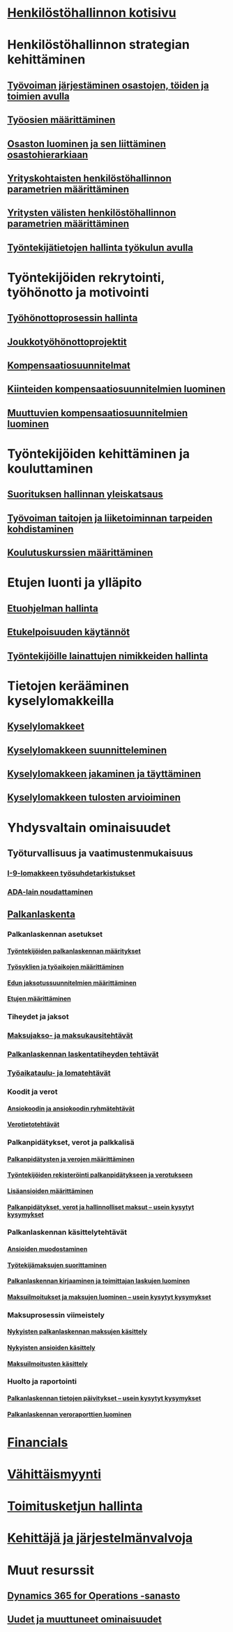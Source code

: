 # [Henkilöstöhallinnon kotisivu](index.md)
# Henkilöstöhallinnon strategian kehittäminen
## [Työvoiman järjestäminen osastojen, töiden ja toimien avulla](departments-jobs-positions.md)
## [Työosien määrittäminen](create-job.md)
## [Osaston luominen ja sen liittäminen osastohierarkiaan](create-department-add-department-hierarchy.md)
## [Yrityskohtaisten henkilöstöhallinnon parametrien määrittäminen](set-up-company-specific-hr-parameters.md)
## [Yritysten välisten henkilöstöhallinnon parametrien määrittäminen](set-up-hr-parameters-across-legal-entities.md)
## [Työntekijätietojen hallinta työkulun avulla](workflow-manage-employee-information.md)
# Työntekijöiden rekrytointi, työhönotto ja motivointi
## [Työhönottoprosessin hallinta](manage-recruiting-process.md)
## [Joukkotyöhönottoprojektit](mass-hire-projects.md)
## [Kompensaatiosuunnitelmat](compensation-plans.md)
## [Kiinteiden kompensaatiosuunnitelmien luominen](create-fixed-compensation-plans.md)
## [Muuttuvien kompensaatiosuunnitelmien luominen](create-variable-compensation-plans.md)
# Työntekijöiden kehittäminen ja kouluttaminen
## [Suorituksen hallinnan yleiskatsaus](performance-management-overview.md)
## [Työvoiman taitojen ja liiketoiminnan tarpeiden kohdistaminen](skills.md)
## [Koulutuskurssien määrittäminen](courses.md)
# Etujen luonti ja ylläpito
## [Etuohjelman hallinta](manage-benefit-program.md)
## [Etukelpoisuuden käytännöt](benefit-eligibility-policies.md)
## [Työntekijöille lainattujen nimikkeiden hallinta](loan-items.md)
# Tietojen kerääminen kyselylomakkeilla
## [Kyselylomakkeet](questionnaires.md)
## [Kyselylomakkeen suunnitteleminen](design-questionnaires.md)
## [Kyselylomakkeen jakaminen ja täyttäminen](distribute-questionnaires.md)
## [Kyselylomakkeen tulosten arvioiminen](evaluate-questionnaire-results.md)
# Yhdysvaltain ominaisuudet
## Työturvallisuus ja vaatimustenmukaisuus
### [I-9-lomakkeen työsuhdetarkistukset](localizations/noam-usa-form-i-9-verification.md)
### [ADA-lain noudattaminen](localizations/noam-usa-comply-ada.md)
## [Palkanlaskenta](localizations/noam-usa-payroll.md)
### Palkanlaskennan asetukset
#### [Työntekijöiden palkanlaskennan määritykset](localizations/noam-usa-worker-position-payroll-tasks.md)
#### [Työsyklien ja työaikojen määrittäminen](localizations/noam-usa-work-cycle-work-period-tasks.md)
#### [Edun jaksotussuunnitelmien määrittäminen ](localizations/noam-usa-benefit-accrual-plan-tasks.md)
#### [Etujen määrittäminen](localizations/noam-usa-benefit-set-up-tasks.md)
### Tiheydet ja jaksot
### [Maksujakso- ja maksukausitehtävät](localizations/noam-usa-pay-cycle-pay-period-tasks-sample.md)
### [Palkanlaskennan laskentatiheyden tehtävät](localizations/noam-usa-payroll-calculation-frequencies-tasks.md)
### [Työaikataulu- ja lomatehtävät](localizations/noam-usa-work-schedule-leave-tasks.md)
### Koodit ja verot
#### [Ansiokoodin ja ansiokoodin ryhmätehtävät](localizations/noam-usa-earning-code-group-tasks.md)
#### [Verotietotehtävät](localizations/noam-usa-tax-information-tasks.md)
### Palkanpidätykset, verot ja palkkalisä
#### [Palkanpidätysten ja verojen määrittäminen](localizations/noam-usa-garnishment-tax-levy-set-up-tasks.md)
#### [Työntekijöiden rekisteröinti palkanpidätykseen ja verotukseen](localizations/noam-usa-garnishment-tax-levy-enrollment-tasks.md)
#### [Lisäansioiden määrittäminen ](localizations/noam-usa-premium-earning-setup-tasks.md)
#### [Palkanpidätykset, verot ja hallinnolliset maksut – usein kysytyt kysymykset](localizations/noam-usa-garnishment-tax-levy-administrative-fees.md)
### Palkanlaskennan käsittelytehtävät
#### [Ansioiden muodostaminen](localizations/noam-usa-earnings-generation-process.md)
#### [Työtekijämaksujen suorittaminen](localizations/noam-usa-issue-worker-payments.md)
#### [Palkanlaskennan kirjaaminen ja toimittajan laskujen luominen](localizations/noam-usa-post-payroll-generate-vendor-invoices.md)
#### [Maksuilmoitukset ja maksujen luominen – usein kysytyt kysymykset](localizations/noam-usa-pay-statements-payment-generation-process.md)
### Maksuprosessin viimeistely
#### [Nykyisten palkanlaskennan maksujen käsittely](localizations/noam-usa-existing-payroll-payments.md)
#### [Nykyisten ansioiden käsittely](localizations/noam-usa-existing-earnings.md)
#### [Maksuilmoitusten käsittely](localizations/noam-usa-pay-statements.md)
### Huolto ja raportointi
#### [Palkanlaskennan tietojen päivitykset – usein kysytyt kysymykset](localizations/noam-usa-payroll-data-updates.md)
#### [Palkanlaskennan veroraporttien luominen](localizations/noam-usa-generate-payroll-reports.md)

# [Financials](/dynamics365/unified-operations/financials/index)

# [Vähittäismyynti](/dynamics365/unified-operations/retail/index)

# [Toimitusketjun hallinta](/dynamics365/unified-operations/supply-chain/index)

# [Kehittäjä ja järjestelmänvalvoja](/dynamics365/unified-operations/dev-itpro/index)

# Muut resurssit
## [Dynamics 365 for Operations -sanasto](/dynamics365/unified-operations/get-started/glossary?toc=/dynamics365/unified-operations/talent/toc.json)
## [Uudet ja muuttuneet ominaisuudet](/dynamics365/unified-operations/dev-itpro/get-started/whats-new-changed?toc=/dynamics365/unified-operations/talent/toc.json)

